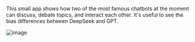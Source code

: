 This small app shows how two of the most famous chatbots at the moment can discuss, debate topics, and interact each other. It's useful to see the bias differences between DeepSeek and GPT.

![image](https://github.com/user-attachments/assets/a3591756-bcfd-45a6-94a7-1ff2c2d517eb)
